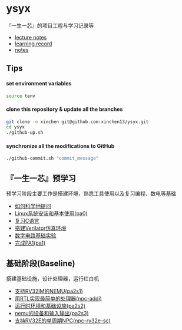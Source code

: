 # ysyx
『一生一芯』的项目工程与学习记录等
- [lecture notes](https://ysyx.oscc.cc/docs/)
- [learning record](https://docs.qq.com/sheet/DZXVEQ0thWGZOaU9t?tab=j1z835)
- [notes](./docs/notes.md)

## Tips
#### set environment variables
```sh
source tenv
```

#### clone this repository & update all the branches
```sh
git clone -o xinchen git@github.com:xinchen13/ysyx.git
cd ysyx
./github-up.sh
```

#### synchronize all the modifications to GitHub
```sh
./github-commit.sh "commit_message"
```

## 『一生一芯』预学习
预学习阶段主要工作是搭建环境，熟悉工具使用以及复习编程、数电等基础

- [如何科学地提问](./docs/01/)
- [Linux系统安装和基本使用(pa0)](./docs/02/) 
- [复习C语言](./docs/03/) 
- [搭建Verilator仿真环境](./docs/04/) 
- [数字电路基础实验](./docs/05/) 
- [完成PA1(pa1)](./docs/06/)

## 基础阶段(Baseline)
搭建基础设施，设计处理器，运行红白机

- [支持RV32IM的NEMU(pa2s1)](./docs/07/)
- [用RTL实现最简单的处理器(npc-addi)](./docs/08/)
- [运行时环境和基础设施(pa2s2)](./docs/09/)
- [nemu的设备和输入输出(pa2s3)](./docs/10/)
- [支持RV32E的单周期NPC(npc-rv32e-sc)](./docs/11/)
